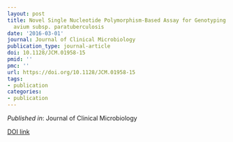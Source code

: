 ```yaml
---
layout: post
title: Novel Single Nucleotide Polymorphism-Based Assay for Genotyping Mycobacterium
  avium subsp. paratuberculosis
date: '2016-03-01'
journal: Journal of Clinical Microbiology
publication_type: journal-article
doi: 10.1128/JCM.01958-15
pmid: ''
pmc: ''
url: https://doi.org/10.1128/JCM.01958-15
tags:
- publication
categories:
- publication
---
```


*Published in*: Journal of Clinical Microbiology

[DOI link](https://doi.org/10.1128/JCM.01958-15)


